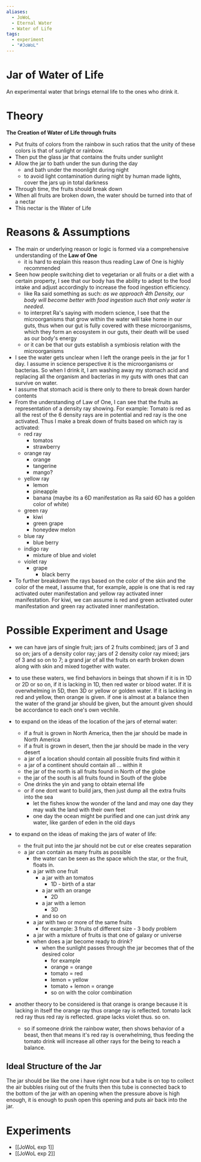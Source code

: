 ```yaml
---
aliases:
  - JoWoL
  - Eternal Water
  - Water of Life
tags:
  - experiment
  - "#JoWoL"
---
```

# Jar of Water of Life

An experimental water that brings eternal life to the ones who drink it.
# Theory
**The Creation of Water of Life through fruits**
- Put fruits of colors from the rainbow in such ratios that the unity of these colors is that of sunlight or rainbow. 
- Then put the glass jar that contains the fruits under sunlight 
- Allow the jar to bath under the sun during the day
	- and bath under the moonlight during night
	- to avoid light contamination during night by human made lights, cover the jars up in total darkness
- Through time, the fruits should break down 
- When all fruits are broken down, the water should be turned into that of a nectar
- This nectar is the Water of Life
# Reasons & Assumptions

- The main or underlying reason or logic is formed via a comprehensive understanding of the **Law of One**
	- it is hard to explain this reason thus reading Law of One is highly recommended
- Seen how people switching diet to vegetarian or all fruits or a diet with a certain property, I see that our body has the ability to adept to the food intake and adjust accordingly to increase the food ingestion efficiency.
	- like Ra said something as such: *as we approach 4th Density, our body will become better with food ingestion such that only water is needed*.
	- to interpret Ra's saying with modern science, I see that the microorganisms that grow within the water will take home in our guts, thus when our gut is fully covered with these microorganisms, which they form an ecosystem in our guts, their death will be used as our body's energy
	- or it can be that our guts establish a symbiosis relation with the microorganisms
- I see the water gets unclear when I left the orange peels in the jar for 1 day. I assume in science perspective it is the microorganisms or bacterias. So when I drink it, I am washing away my stomach acid and replacing all the organism and bacterias in my guts with ones that can survive on water. 
- I assume that stomach acid is there only to there to break down harder contents 
- From the understanding of Law of One, I can see that the fruits as representation of a density ray showing. For example: Tomato is red as all the rest of the 6 density rays are in potential and red ray is the one activated. Thus I make a break down of fruits based on which ray is activated:
	- red ray
		- tomatos
		- strawberry
	- orange ray
		- orange
		- tangerine 
		- mango?
	- yellow ray
		- lemon
		- pineapple
		- banana (maybe its a 6D manifestation as Ra said 6D has a golden color of white)
	- green ray
		- kiwi
		- green grape 
		- honeydew melon 
	- blue ray
		- blue berry
	- indigo ray
		- mixture of blue and violet
	- violet ray
		- grape
			- black berry 
- To further breakdown the rays based on the color of the skin and the color of the meat, I assume that, for example, apple is one that is red ray activated outer manifestation and yellow ray activated inner manifestation. For kiwi, we can assume is red and green activated outer manifestation and green ray activated inner manifestation.

# Possible Experiment and Usage
- we can have jars of single fruit; jars of 2 fruits combined; jars of 3 and so on; jars of a density color ray; jars of 2 density color ray mixed; jars of 3 and so on to 7; a grand jar of all the fruits on earth broken down along with skin and mixed together with water.
- to use these waters, we find behaviors in beings that shown if it is in 1D or 2D or so on, if it is lacking in 1D, then red water or blood water. If it is overwhelming in 5D, then 3D or yellow or golden water. If it is lacking in red and yellow, then orange is given. if one is almost at a balance then the water of the grand jar should be given, but the amount given should be accordance to each one's own vechile.

- to expand on the ideas of the location of the jars of eternal water: 
	- if a fruit is grown in North America, then the jar should be made in North America 
	- if a fruit is grown in desert, then the jar should be made in the very desert 
	- a jar of a location should contain all possible fruits find within it
	- a jar of a continent should contain all ... within it
	- the jar of the north is all fruits found in North of the globe
	- the jar of the south is all fruits found in South of the globe 
	- One drinks the yin and yang to obtain eternal life
	- or if one dont want to build jars, then just dump all the extra fruits into the sea
		- let the fishes know the wonder of the land and may one day they may walk the land with their own feet 
		- one day the ocean might be purified and one can just drink any water, like garden of eden in the old days
		
- to expand on the ideas of making the jars of water of life:
	- the fruit put into the jar should not be cut or else creates separation 
	- a jar can contain as many fruits as possible 
		- the water can be seen as the space which the star, or the fruit, floats in.
		- a jar with one fruit 
			- a jar with an tomatos 
				- 1D - birth of a star 
			- a jar with an orange 
				- 2D 
			- a jar with a lemon 
				- 3D
			- and so on
		- a jar with two or more of the same fruits
			- for example: 3 fruits of different size - 3 body problem 
		- a jar with a mixture of fruits is that one of galaxy or universe 
		- when does a jar become ready to drink?
			- when the sunlight passes through the jar becomes that of the desired color 
				- for example 
				- orange = orange 
				- tomato = red
				- lemon = yellow 
				- tomato + lemon = orange 
				- so on with the color combination

- another theory to be considered is that orange is orange because it is lacking in itself the orange ray thus orange ray is reflected. tomato lack red ray thus red ray is reflected. grape lacks violet thus. so on.
	- so if someone drink the rainbow water, then shows behavior of a beast, then that means it's red ray is overwhelming, thus feeding the tomato drink will increase all other rays for the being to reach a balance.

## Ideal Structure of the Jar 
The jar should be like the one i have right now but a tube is on top to collect the air bubbles rising out of the fruits then this tube is connected back to the bottom of the jar with an opening when the pressure above is high enough, it is enough to push open this opening and puts air back into the jar.

# Experiments
- [[JoWoL exp 1]]
- [[JoWoL exp 2]]

